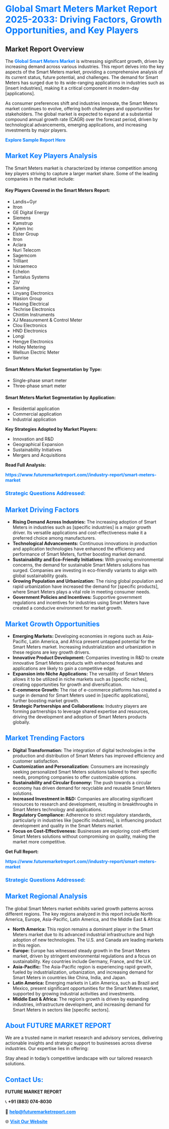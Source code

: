 <h1 style="color: #007BFF;">Global Smart Meters Market Report 2025-2033: Driving Factors, Growth Opportunities, and Key Players</h1>

<section id="overview">
<h2>Market Report Overview</h2>
<p>The <a href="https://www.futuremarketreport.com//industry-report/smart-meters-market" style="color: #007BFF; text-decoration: none;"><strong>Global Smart Meters Market</strong></a> is witnessing significant growth, driven by increasing demand across various industries. This report delves into the key aspects of the Smart Meters market, providing a comprehensive analysis of its current status, future potential, and challenges. The demand for Smart Meters has surged due to its wide-ranging applications in industries such as [insert industries], making it a critical component in modern-day [applications].</p>
<p>As consumer preferences shift and industries innovate, the Smart Meters market continues to evolve, offering both challenges and opportunities for stakeholders. The global market is expected to expand at a substantial compound annual growth rate (CAGR) over the forecast period, driven by technological advancements, emerging applications, and increasing investments by major players.</p>
</section>

<section id="overview">
<p><a href="https://www.futuremarketreport.com//request-sample/reportId=61057" style="color: #007BFF; text-decoration: none;"><strong>Explore Sample Report Here</strong></a></p>
</section>

<section id="key-players">
<h2 style="color: #007BFF;">Market Key Players Analysis</h2>
<p>The Smart Meters market is characterized by intense competition among key players striving to capture a larger market share. Some of the leading companies in the market include:</p>
<h4>Key Players Covered in the Smart Meters Report:</h4>
<ul><li>Landis+Gyr</li><li>Itron</li><li>GE Digital Energy</li><li>Siemens</li><li>Kamstrup</li><li>Xylem Inc</li><li>Elster Group</li><li>Itron</li><li>Aclara</li><li>Nuri Telecom</li><li>Sagemcom</li><li>Trilliant</li><li>Iskraemeco</li><li>Echelon</li><li>Tantalus Systems</li><li>ZIV</li><li>Sanxing</li><li>Linyang Electronics</li><li>Wasion Group</li><li>Haixing Electrical</li><li>Techrise Electronics</li><li>Chintim Instruments</li><li>XJ Measurement &amp; Control Meter</li><li>Clou Electronics</li><li>HND Electronics</li><li>Longi</li><li>Hengye Electronics</li><li>Holley Metering</li><li>Wellsun Electric Meter</li><li>Sunrise</li></ul>
<h4>Smart Meters Market Segmentation by Type:</h4>
<ul><li>Single-phase smart meter</li><li>Three-phase smart meter</li></ul>

<h4>Smart Meters Market Segmentation by Application:</h4>
<ul><li>Residential application</li><li>Commercial application</li><li>Industrial application</li></ul>
<p><strong>Key Strategies Adopted by Market Players:</strong></p>
<ul>
<li>Innovation and R&D</li>
<li>Geographical Expansion</li>
<li>Sustainability Initiatives</li>
<li>Mergers and Acquisitions</li>
</ul>
</section>

<section>
<p><strong>Read Full Analysis: </strong></p><a href="https://www.futuremarketreport.com//industry-report/smart-meters-market" style="color: #007BFF; text-decoration: none;"><strong>https://www.futuremarketreport.com//industry-report/smart-meters-market</strong></a>
<h3 style="color: #007BFF;">Strategic Questions Addressed:</h3>
</section>

<section id="driving-factors">
<h2 style="color: #007BFF;">Market Driving Factors</h2>
<ul>
<li><strong>Rising Demand Across Industries:</strong> The increasing adoption of Smart Meters in industries such as [specific industries] is a major growth driver. Its versatile applications and cost-effectiveness make it a preferred choice among manufacturers.</li>
<li><strong>Technological Advancements:</strong> Continuous innovations in production and application technologies have enhanced the efficiency and performance of Smart Meters, further boosting market demand.</li>
<li><strong>Sustainability and Eco-Friendly Initiatives:</strong> With growing environmental concerns, the demand for sustainable Smart Meters solutions has surged. Companies are investing in eco-friendly variants to align with global sustainability goals.</li>
<li><strong>Growing Population and Urbanization:</strong> The rising global population and rapid urbanization have increased the demand for [specific products], where Smart Meters plays a vital role in meeting consumer needs.</li>
<li><strong>Government Policies and Incentives:</strong> Supportive government regulations and incentives for industries using Smart Meters have created a conducive environment for market growth.</li>
</ul>
</section>

<section id="growth-opportunities">
<h2 style="color: #007BFF;">Market Growth Opportunities</h2>
<ul>
<li><strong>Emerging Markets:</strong> Developing economies in regions such as Asia-Pacific, Latin America, and Africa present untapped potential for the Smart Meters market. Increasing industrialization and urbanization in these regions are key growth drivers.</li>
<li><strong>Innovative Product Development:</strong> Companies investing in R&D to create innovative Smart Meters products with enhanced features and applications are likely to gain a competitive edge.</li>
<li><strong>Expansion into Niche Applications:</strong> The versatility of Smart Meters allows it to be utilized in niche markets such as [specific niches], creating opportunities for growth and diversification.</li>
<li><strong>E-commerce Growth:</strong> The rise of e-commerce platforms has created a surge in demand for Smart Meters used in [specific applications], further boosting market growth.</li>
<li><strong>Strategic Partnerships and Collaborations:</strong> Industry players are forming partnerships to leverage shared expertise and resources, driving the development and adoption of Smart Meters products globally.</li>
</ul>
</section>

<section id="trending-factors">
<h2 style="color: #007BFF;">Market Trending Factors</h2>
<ul>
<li><strong>Digital Transformation:</strong> The integration of digital technologies in the production and distribution of Smart Meters has improved efficiency and customer satisfaction.</li>
<li><strong>Customization and Personalization:</strong> Consumers are increasingly seeking personalized Smart Meters solutions tailored to their specific needs, prompting companies to offer customizable options.</li>
<li><strong>Sustainability and Circular Economy:</strong> The push towards a circular economy has driven demand for recyclable and reusable Smart Meters solutions.</li>
<li><strong>Increased Investment in R&D:</strong> Companies are allocating significant resources to research and development, resulting in breakthroughs in Smart Meters technology and applications.</li>
<li><strong>Regulatory Compliance:</strong> Adherence to strict regulatory standards, particularly in industries like [specific industries], is influencing product development and quality in the Smart Meters market.</li>
<li><strong>Focus on Cost-Effectiveness:</strong> Businesses are exploring cost-efficient Smart Meters solutions without compromising on quality, making the market more competitive.</li>
</ul>
</section>

<section>
<p><strong>Get Full Report: </strong></p><a href="https://www.futuremarketreport.com//industry-report/smart-meters-market" style="color: #007BFF; text-decoration: none;"><strong>https://www.futuremarketreport.com//industry-report/smart-meters-market</strong></a>
<h3 style="color: #007BFF;">Strategic Questions Addressed:</h3>
</section>


<section id="regional-analysis">
<h2 style="color: #007BFF;">Market Regional Analysis</h2>
<p>The global Smart Meters market exhibits varied growth patterns across different regions. The key regions analyzed in this report include North America, Europe, Asia-Pacific, Latin America, and the Middle East & Africa:</p>
<ul>
<li><strong>North America:</strong> This region remains a dominant player in the Smart Meters market due to its advanced industrial infrastructure and high adoption of new technologies. The U.S. and Canada are leading markets in this region.</li>
<li><strong>Europe:</strong> Europe has witnessed steady growth in the Smart Meters market, driven by stringent environmental regulations and a focus on sustainability. Key countries include Germany, France, and the U.K.</li>
<li><strong>Asia-Pacific:</strong> The Asia-Pacific region is experiencing rapid growth, fueled by industrialization, urbanization, and increasing demand for Smart Meters in countries like China, India, and Japan.</li>
<li><strong>Latin America:</strong> Emerging markets in Latin America, such as Brazil and Mexico, present significant opportunities for the Smart Meters market, supported by growing industrial activities and investments.</li>
<li><strong>Middle East & Africa:</strong> The region’s growth is driven by expanding industries, infrastructure development, and increasing demand for Smart Meters in sectors like [specific sectors].</li>
</ul>
</section>

<footer>
<h2 style="color: #007BFF;">About FUTURE MARKET REPORT</h2>
<p>We are a trusted name in market research and advisory services, delivering actionable insights and strategic support to businesses across diverse industries. Our expertise lies in offering:</p>

<p>Stay ahead in today’s competitive landscape with our tailored research solutions.</p>

<h2 style="color: #007BFF;">Contact Us:</h2>
<p><strong>FUTURE MARKET REPORT</strong></p>
<p>📞 <strong>+91 (883) 074-8030</strong></p>
<p>📧 <strong><a href="mailto:help@futuremarketreport.com" style="color: #007BFF;">help@futuremarketreport.com</a></strong></p>
<p>🌐 <strong><a href="https://www.futuremarketreport.com/" style="color: #007BFF;">Visit Our Website</a></strong></p>
</footer>